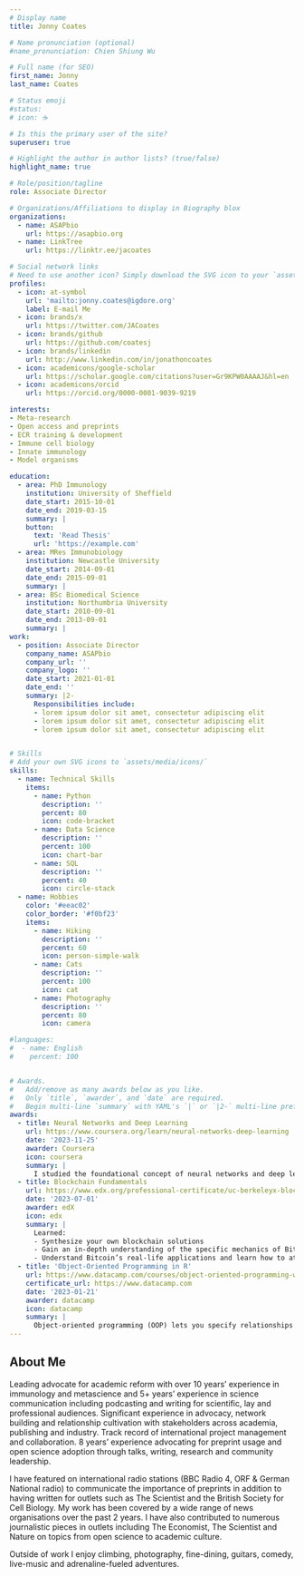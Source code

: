 ```yaml
---
# Display name
title: Jonny Coates

# Name pronunciation (optional)
#name_pronunciation: Chien Shiung Wu

# Full name (for SEO)
first_name: Jonny
last_name: Coates

# Status emoji
#status:
# icon: ☕️

# Is this the primary user of the site?
superuser: true

# Highlight the author in author lists? (true/false)
highlight_name: true

# Role/position/tagline
role: Associate Director 

# Organizations/Affiliations to display in Biography blox
organizations:
  - name: ASAPbio
    url: https://asapbio.org
  - name: LinkTree
    url: https://linktr.ee/jacoates

# Social network links
# Need to use another icon? Simply download the SVG icon to your `assets/media/icons/` folder.
profiles:
  - icon: at-symbol
    url: 'mailto:jonny.coates@igdore.org'
    label: E-mail Me
  - icon: brands/x
    url: https://twitter.com/JACoates
  - icon: brands/github
    url: https://github.com/coatesj
  - icon: brands/linkedin
    url: http://www.linkedin.com/in/jonathoncoates
  - icon: academicons/google-scholar
    url: https://scholar.google.com/citations?user=Gr9KPW0AAAAJ&hl=en
  - icon: academicons/orcid
    url: https://orcid.org/0000-0001-9039-9219

interests:
- Meta-research 
- Open access and preprints
- ECR training & development 
- Immune cell biology
- Innate immunology
- Model organisms

education:
  - area: PhD Immunology
    institution: University of Sheffield
    date_start: 2015-10-01
    date_end: 2019-03-15
    summary: |
    button:
      text: 'Read Thesis'
      url: 'https://example.com'
  - area: MRes Immunobiology
    institution: Newcastle University
    date_start: 2014-09-01
    date_end: 2015-09-01
    summary: |
  - area: BSc Biomedical Science
    institution: Northumbria University
    date_start: 2010-09-01
    date_end: 2013-09-01
    summary: |
work:
  - position: Associate Director
    company_name: ASAPbio
    company_url: ''
    company_logo: ''
    date_start: 2021-01-01
    date_end: ''
    summary: |2-
      Responsibilities include:
      - lorem ipsum dolor sit amet, consectetur adipiscing elit
      - lorem ipsum dolor sit amet, consectetur adipiscing elit
      - lorem ipsum dolor sit amet, consectetur adipiscing elit


# Skills
# Add your own SVG icons to `assets/media/icons/`
skills:
  - name: Technical Skills
    items:
      - name: Python
        description: ''
        percent: 80
        icon: code-bracket
      - name: Data Science
        description: ''
        percent: 100
        icon: chart-bar
      - name: SQL
        description: ''
        percent: 40
        icon: circle-stack
  - name: Hobbies
    color: '#eeac02'
    color_border: '#f0bf23'
    items:
      - name: Hiking
        description: ''
        percent: 60
        icon: person-simple-walk
      - name: Cats
        description: ''
        percent: 100
        icon: cat
      - name: Photography
        description: ''
        percent: 80
        icon: camera

#languages:
#  - name: English
#    percent: 100


# Awards.
#   Add/remove as many awards below as you like.
#   Only `title`, `awarder`, and `date` are required.
#   Begin multi-line `summary` with YAML's `|` or `|2-` multi-line prefix and indent 2 spaces below.
awards:
  - title: Neural Networks and Deep Learning
    url: https://www.coursera.org/learn/neural-networks-deep-learning
    date: '2023-11-25'
    awarder: Coursera
    icon: coursera
    summary: |
      I studied the foundational concept of neural networks and deep learning. By the end, I was familiar with the significant technological trends driving the rise of deep learning; build, train, and apply fully connected deep neural networks; implement efficient (vectorized) neural networks; identify key parameters in a neural network’s architecture; and apply deep learning to your own applications.
  - title: Blockchain Fundamentals
    url: https://www.edx.org/professional-certificate/uc-berkeleyx-blockchain-fundamentals
    date: '2023-07-01'
    awarder: edX
    icon: edx
    summary: |
      Learned:
      - Synthesize your own blockchain solutions
      - Gain an in-depth understanding of the specific mechanics of Bitcoin
      - Understand Bitcoin’s real-life applications and learn how to attack and destroy Bitcoin, Ethereum, smart contracts and Dapps, and alternatives to Bitcoin’s Proof-of-Work consensus algorithm
  - title: 'Object-Oriented Programming in R'
    url: https://www.datacamp.com/courses/object-oriented-programming-with-s3-and-r6-in-r
    certificate_url: https://www.datacamp.com
    date: '2023-01-21'
    awarder: datacamp
    icon: datacamp
    summary: |
      Object-oriented programming (OOP) lets you specify relationships between functions and the objects that they can act on, helping you manage complexity in your code. This is an intermediate level course, providing an introduction to OOP, using the S3 and R6 systems. S3 is a great day-to-day R programming tool that simplifies some of the functions that you write. R6 is especially useful for industry-specific analyses, working with web APIs, and building GUIs.
---
```


## About Me

Leading advocate for academic reform with over 10 years’ experience in immunology and metascience and 5+ years’ experience in science communication including podcasting and writing for scientific, lay and professional audiences. Significant experience in advocacy, network building and relationship cultivation with stakeholders across academia, publishing and industry. Track record of international project management and collaboration. 8 years’ experience advocating for preprint usage and open science adoption through talks, writing, research and community leadership.
 
I have featured on international radio stations (BBC Radio 4, ORF & German National radio) to communicate the importance of preprints in addition to having written for outlets such as The Scientist and the British Society for Cell Biology. My work has been covered by a wide range of news organisations over the past 2 years. I have also contributed to numerous journalistic pieces in outlets including The Economist, The Scientist and Nature on topics from open science to academic culture. 

Outside of work I enjoy climbing, photography, fine-dining, guitars, comedy, live-music and adrenaline-fueled adventures.
